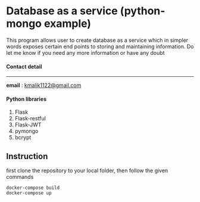 # Database as a service (python-mongo example)
This program allows user to create database as a service which in simpler words exposes certain end points to storing and maintaining information.
Do let me know if you need any more information or have any doubt  


#### Contact detail
------  
**email** : kmalik1122@gmail.com

#### Python libraries
1. Flask
2. Flask-restful
3. Flask-JWT
4. pymongo
5. bcrypt

## Instruction

first clone the repository to your local folder, then follow the given commands

```
docker-compose build
docker-compose up
```


